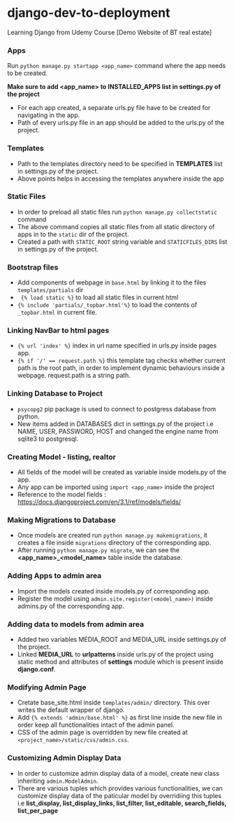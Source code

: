 # django-dev-to-deployment
Learning Django from Udemy Course [Demo Website of BT real estate]

### Apps

Run `python manage.py startapp <app_name>` command where the app needs to be created.

**Make sure to add <app_name> to INSTALLED_APPS list in settings.py of the project**

* For each app created, a separate urls.py file have to be created for navigating in the app.
* Path of every urls.py file in an app should be added to the urls.py of the project.

### Templates

* Path to the templates directory need to be specified in **TEMPLATES** list in settings.py of the project.
* Above points helps in accessing the templates anywhere inside the app

### Static Files

* In order to preload all static files run `python manage.py collectstatic` command
* The above command copies all static files from all static directory of apps in to the `static` dir of the project.
* Created a path with `STATIC_ROOT` string variable and `STATICFILES_DIRS` list in settings.py of the project.

### Bootstrap files

* Add components of webpage in `base.html` by linking it to the files  `templates/partials` dir
* ` {% load static %}` to load all static files in current html
* `{% include 'partials/_topbar.html'%}` to load the contents of `_topbar.html` in current file.

### Linking NavBar to html pages

* `{% url 'index' %}` index in url name specified in urls.py inside pages app.
* `{% if '/' == request.path %}` this template tag checks whether current path is the root path, in order to implement dynamic behaviours inside a webpage. request.path is a string path.

### Linking Database to Project

* `psycopg2` pip package is used to connect to postgress database from python.
* New items added in DATABASES dict in settings.py of the project i.e NAME, USER, PASSWORD, HOST and changed the engine name from sqlite3 to postgresql.

### Creating Model - listing, realtor

* All fields of the model will be created as variable inside models.py of the app.
* Any app can be imported using `import <app_name>` inside the project
* Reference to the model fields : https://docs.djangoproject.com/en/3.1/ref/models/fields/

### Making Migrations to Database

* Once models are created run `python manage.py makemigrations`, it creates a file inside `migrations` directory of the corresponding app.
* After running `python manage.py migrate`, we can see the **<app_name>_<model_name>** table inside the database.

### Adding Apps to admin area

* Import the models created inside models.py of corresponding app.
* Register the model using `admin.site.register(<model_name>)` inside admins.py of the corresponding app.

### Adding data to models from admin area

* Added two variables MEDIA_ROOT and MEDIA_URL inside settings.py of the project.
* Linked **MEDIA_URL** to **urlpatterns** inside urls.py of the project using static method and attributes of **settings** module which is present inside **django.conf**.

### Modifying Admin Page

* Cretate base_site.html inside `templates/admin/` directory. This over writes the default wrapper of django.
* Add `{% extends 'admin/base.html' %}` as first line inside the new file in order keep all functionalities intact of the admin panel.
* CSS of the admin page is overridden by new file created at `<project_name>/static/css/admin.css`.

### Customizing Admin Display Data

* In order to customize admin display data of a model, create new class inheriting `admin.ModelAdmin`.
* There are various tuples which provides various functionalities, we can customize display data of the paticular model by overridiing this tuples i.e **list_display, list_display_links, list_filter, list_editable, search_fields, list_per_page**